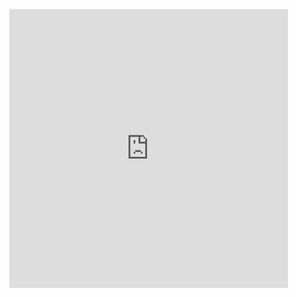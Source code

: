 <iframe src="https://docs.google.com/forms/d/e/1FAIpQLSdOcV24xd77uVCH9OoM7ldbFb19FVnG1SHVXyVk9rghHyIksg/viewform?embedded=true" width="500" height="500" frameborder="0" marginheight="0" marginwidth="0">Загрузка...</iframe>
